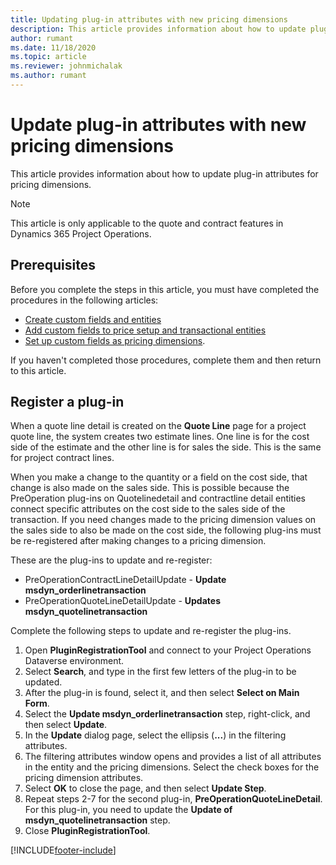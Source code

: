```yaml
---
title: Updating plug-in attributes with new pricing dimensions
description: This article provides information about how to update plug-in attributes for pricing dimensions.
author: rumant
ms.date: 11/18/2020
ms.topic: article
ms.reviewer: johnmichalak
ms.author: rumant
---
```



# Update plug-in attributes with new pricing dimensions

This article provides information about how to update plug-in attributes for pricing dimensions.

> [!NOTE]
> This article is only applicable to the quote and contract features in Dynamics 365 Project Operations.

## Prerequisites
Before you complete the steps in this article, you must have completed the procedures in the following articles:

  - [Create custom fields and entities](create-custom-fields-entities-pricing-dimensions.md) 
  - [Add custom fields to price setup and transactional entities](add-custom-fields-price-setup-transactional-entities.md)
  - [Set up custom fields as pricing dimensions](set-up-custom-fields-pricing-dimensions.md). 
  
If you haven't completed those procedures, complete them and then return to this article.

## Register a plug-in
When a quote line detail is created on the **Quote Line** page for a project quote line, the system creates two estimate lines. One line is for the cost side of the estimate and the other line is for sales the side. This is the same  for project contract lines.

When you make a change to the quantity or a field on the cost side, that change is also made on the sales side. This is possible because the PreOperation plug-ins on Quotelinedetail and contractline detail entities connect specific attributes on the cost side to the sales side of the transaction. If you need changes made to the pricing dimension values on the sales side to also be made on the cost side, the following plug-ins must be re-registered after making changes to a pricing dimension.

These are the plug-ins to update and re-register:

- PreOperationContractLineDetailUpdate - **Update msdyn_orderlinetransaction**
- PreOperationQuoteLineDetailUpdate - **Updates msdyn_quotelinetransaction**

Complete the following steps to update and re-register the plug-ins.

1. Open **PluginRegistrationTool** and connect to your Project Operations Dataverse environment.
2. Select **Search**, and type in the first few letters of the plug-in to be updated.
3. After the plug-in is found, select it, and then select **Select on Main Form**.
4. Select the **Update msdyn_orderlinetransaction** step, right-click, and then select **Update**.
5. In the **Update** dialog page, select the ellipsis (**...**) in the filtering attributes.
6. The filtering attributes window opens and provides a list of all attributes in the entity and the pricing dimensions. Select the check boxes for the pricing dimension attributes.
7. Select **OK** to close the page, and then select **Update Step**.
8. Repeat steps 2-7 for the second plug-in, **PreOperationQuoteLineDetail**. For this plug-in, you need to update the **Update of msdyn_quotelinetransaction** step.
9. Close **PluginRegistrationTool**.


[!INCLUDE[footer-include](../includes/footer-banner.md)]